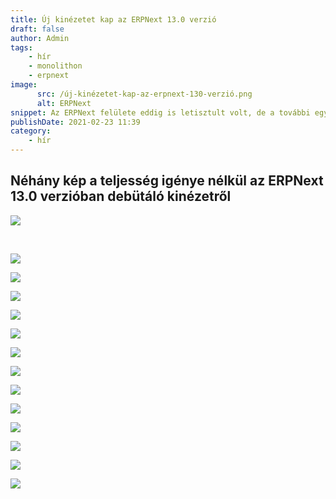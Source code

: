```yaml
---
title: Új kinézetet kap az ERPNext 13.0 verzió
draft: false
author: Admin
tags:
    - hír
    - monolithon
    - erpnext
image:
      src: /új-kinézetet-kap-az-erpnext-130-verzió.png
      alt: ERPNext
snippet: Az ERPNext felülete eddig is letisztult volt, de a további egyszerűsítés mellett most már talán szépnek is mondható. Persze ez ízlés kérdése, de a képek alapján mindenki döntse el magának.
publishDate: 2021-02-23 11:39
category:
    - hír
---
```


<div class="ql-editor read-mode"><h2>Néhány kép a teljesség igénye nélkül az ERPNext 13.0 verzióban debütáló kinézetről</h2><p><img src="/új-kinézetet-kap-az-erpnext-130-verzió.png"></p><p><br></p><p><img src="/n8poozx.jpe"></p><p><img src="/rQEumsm.png"></p><p><img src="/Nkig4kq.png"></p><p><img src="/9zMH400.png"></p><p><img src="/FP2Awuh.png"></p><p><img src="/8UaySeQ.png"></p><p><img src="/6DHDi62.png"></p><p><img src="/Bh9PiHf.png"></p><p><img src="/TAabxTX.png"></p><p><img src="/akFwxF8.png"></p><p><img src="/UP26jaZ.png"></p><p><img src="/jtZR6dX.png"></p><p><img src="/h0gJyi2.png"></p></div>

